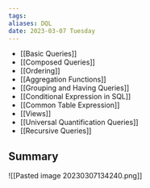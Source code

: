 ```yaml
---
tags: 
aliases: DQL
date: 2023-03-07 Tuesday
---
```


- [[Basic Queries]]
- [[Composed Queries]]
- [[Ordering]]
- [[Aggregation Functions]]
- [[Grouping and Having Queries]]
- [[Conditional Expression in SQL]]
- [[Common Table Expression]]
- [[Views]]
- [[Universal Quantification Queries]]
- [[Recursive Queries]]

## Summary

![[Pasted image 20230307134240.png]]